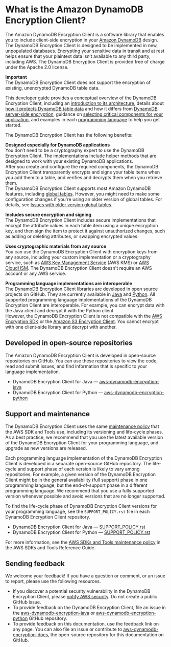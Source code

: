 # What is the Amazon DynamoDB Encryption Client?<a name="what-is-ddb-encrypt"></a>

The Amazon DynamoDB Encryption Client is a software library that enables you to include client\-side encryption in your [Amazon DynamoDB](https://docs.aws.amazon.com/amazondynamodb/latest/developerguide/) design\. The DynamoDB Encryption Client is designed to be implemented in new, unpopulated databases\. Encrypting your sensitive data in transit and at rest helps ensure that your plaintext data isn’t available to any third party, including AWS\. The DynamoDB Encryption Client is provided free of charge under the Apache 2\.0 license\.

**Important**  
The DynamoDB Encryption Client does not support the encryption of existing, unencrypted DynamoDB table data\.

This developer guide provides a conceptual overview of the DynamoDB Encryption Client, including an [introduction to its architecture](how-it-works.md), details about [how it protects DynamoDB table data](encrypted-and-signed.md) and how it differs from [DynamoDB server\-side encryption](client-server-side.md), guidance on [selecting critical components for your application](crypto-materials-providers.md), and examples in each [programming language](programming-languages.md) to help you get started\.

The DynamoDB Encryption Client has the following benefits:

**Designed especially for DynamoDB applications**  
You don’t need to be a cryptography expert to use the DynamoDB Encryption Client\. The implementations include helper methods that are designed to work with your existing DynamoDB applications\.   
After you create and configure the required components, the DynamoDB Encryption Client transparently encrypts and signs your table items when you add them to a table, and verifies and decrypts them when you retrieve them\.  
The DynamoDB Encryption Client supports most Amazon DynamoDB features, including [global tables](https://docs.aws.amazon.com/amazondynamodb/latest/developerguide/GlobalTables.html)\. However, you might need to make some configuration changes if you're using an older version of global tables\. For details, see [Issues with older version global tables](troubleshooting.md#fix-global-tables)\.\.

**Includes secure encryption and signing**  
The DynamoDB Encryption Client includes secure implementations that encrypt the attribute values in each table item using a unique encryption key, and then sign the item to protect it against unauthorized changes, such as adding or deleting attributes, or swapping encrypted values\.

**Uses cryptographic materials from any source**  
You can use the DynamoDB Encryption Client with encryption keys from any source, including your custom implementation or a cryptography service, such as [AWS Key Management Service](https://docs.aws.amazon.com/kms/latest/developerguide/) \(AWS KMS\) or [AWS CloudHSM](https://docs.aws.amazon.com/cloudhsm/latest/userguide/)\. The DynamoDB Encryption Client doesn't require an AWS account or any AWS service\.

**Programming language implementations are interoperable**  
The DynamoDB Encryption Client libraries are developed in open source projects on GitHub\. They are currently available in [Java](https://github.com/aws/aws-dynamodb-encryption-java/) and [Python](https://github.com/aws/aws-dynamodb-encryption-python/)\.  All supported programming language implementations of the DynamoDB Encryption Client are interoperable\. For example, you can encrypt data with the Java client and decrypt it with the Python client\.   
However, the DynamoDB Encryption Client is not compatible with the [AWS Encryption SDK](https://docs.aws.amazon.com/encryption-sdk/latest/developer-guide/) or the [Amazon S3 Encryption Client](https://docs.aws.amazon.com/AmazonS3/latest/dev/UsingClientSideEncryption.html)\. You cannot encrypt with one client\-side library and decrypt with another\.

## Developed in open\-source repositories<a name="esdk-repos"></a>

The Amazon DynamoDB Encryption Client is developed in open\-source repositories on GitHub\. You can use these repositories to view the code, read and submit issues, and find information that is specific to your language implementation\.
+ DynamoDB Encryption Client for Java — [aws\-dynamodb\-encryption\-java](https://github.com/aws/aws-dynamodb-encryption-java/)
+ DynamoDB Encryption Client for Python — [aws\-dynamodb\-encryption\-python](https://github.com/aws/aws-dynamodb-encryption-python/)

## Support and maintenance<a name="support"></a>

The DynamoDB Encryption Client uses the same [maintenance policy](https://docs.aws.amazon.com/sdkref/latest/guide/maint-policy.html) that the AWS SDK and Tools use, including its versioning and life\-cycle phases\. As a best practice, we recommend that you use the latest available version of the DynamoDB Encryption Client for your programming language, and upgrade as new versions are released\.

Each programming language implementation of the DynamoDB Encryption Client is developed in a separate open\-source GitHub repository\. The life\-cycle and support phase of each version is likely to vary among repositories\. For example, a given version of the DynamoDB Encryption Client might be in the general availability \(full support\) phase in one programming language, but the end\-of\-support phase in a different programming language\. We recommend that you use a fully supported version whenever possible and avoid versions that are no longer supported\.

To find the life\-cycle phase of DynamoDB Encryption Client versions for your programming language, see the `SUPPORT_POLICY.rst` file in each DynamoDB Encryption Client repository\.
+ DynamoDB Encryption Client for Java — [SUPPORT\_POLICY\.rst](https://github.com/aws/aws-dynamodb-encryption-java/blob/master/SUPPORT_POLICY.rst)
+ DynamoDB Encryption Client for Python — [SUPPORT\_POLICY\.rst](https://github.com/aws/aws-dynamodb-encryption-python/blob/master/SUPPORT_POLICY.rst)

For more information, see the [AWS SDKs and Tools maintenance policy](https://docs.aws.amazon.com/sdkref/latest/guide/maint-policy.html) in the AWS SDKs and Tools Reference Guide\.

## Sending feedback<a name="feedback"></a>

We welcome your feedback\! If you have a question or comment, or an issue to report, please use the following resources\.
+ If you discover a potential security vulnerability in the DynamoDB Encryption Client, please [notify AWS security](https://aws.amazon.com/security/vulnerability-reporting/)\. Do not create a public GitHub issue\.
+ To provide feedback on the DynamoDB Encryption Client, file an issue in the [aws\-dynamodb\-encryption\-java](https://github.com/aws/aws-dynamodb-encryption-java/) or [aws\-dynamodb\-encryption\-python](https://github.com/aws/aws-dynamodb-encryption-python/) GitHub repository\.
+ To provide feedback on this documentation, use the feedback link on any page\. You can also file an issue or contribute to [aws\-dynamodb\-encryption\-docs](https://github.com/awsdocs/aws-dynamodb-encryption-docs/), the open\-source repository for this documentation on GitHub\.